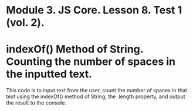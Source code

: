 # Module 3. JS Core. Lesson 8. Test 1 (vol. 2).

# indexOf() Method of String. Counting the number of spaces in the inputted text.

This code is to input text from the user, count the number of spaces in that text using the indexOf() method of String, the .length property, and output the result to the console.
